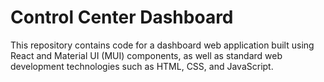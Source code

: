 # Control Center Dashboard
This repository contains code for a dashboard web application built using React and Material UI (MUI) components, as well as standard web development technologies such as HTML, CSS, and JavaScript.
